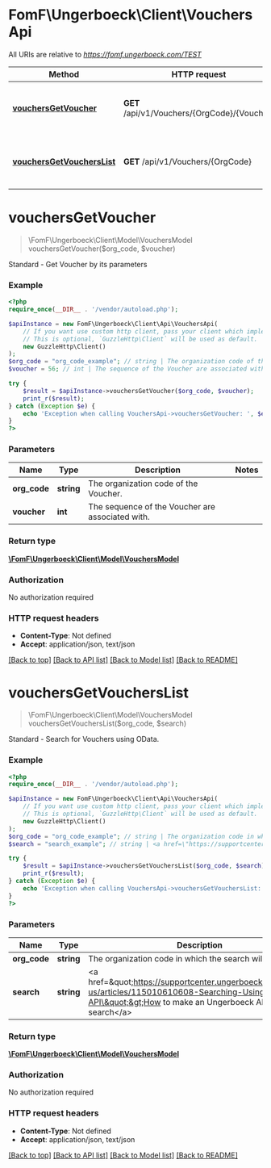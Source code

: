 # FomF\Ungerboeck\Client\VouchersApi

All URIs are relative to *https://fomf.ungerboeck.com/TEST*

Method | HTTP request | Description
------------- | ------------- | -------------
[**vouchersGetVoucher**](VouchersApi.md#vouchersGetVoucher) | **GET** /api/v1/Vouchers/{OrgCode}/{Voucher} | Standard - Get Voucher by its parameters
[**vouchersGetVouchersList**](VouchersApi.md#vouchersGetVouchersList) | **GET** /api/v1/Vouchers/{OrgCode} | Standard - Search for Vouchers using OData.


# **vouchersGetVoucher**
> \FomF\Ungerboeck\Client\Model\VouchersModel vouchersGetVoucher($org_code, $voucher)

Standard - Get Voucher by its parameters

### Example
```php
<?php
require_once(__DIR__ . '/vendor/autoload.php');

$apiInstance = new FomF\Ungerboeck\Client\Api\VouchersApi(
    // If you want use custom http client, pass your client which implements `GuzzleHttp\ClientInterface`.
    // This is optional, `GuzzleHttp\Client` will be used as default.
    new GuzzleHttp\Client()
);
$org_code = "org_code_example"; // string | The organization code of the Voucher.
$voucher = 56; // int | The sequence of the Voucher are associated with.

try {
    $result = $apiInstance->vouchersGetVoucher($org_code, $voucher);
    print_r($result);
} catch (Exception $e) {
    echo 'Exception when calling VouchersApi->vouchersGetVoucher: ', $e->getMessage(), PHP_EOL;
}
?>
```

### Parameters

Name | Type | Description  | Notes
------------- | ------------- | ------------- | -------------
 **org_code** | **string**| The organization code of the Voucher. |
 **voucher** | **int**| The sequence of the Voucher are associated with. |

### Return type

[**\FomF\Ungerboeck\Client\Model\VouchersModel**](../Model/VouchersModel.md)

### Authorization

No authorization required

### HTTP request headers

 - **Content-Type**: Not defined
 - **Accept**: application/json, text/json

[[Back to top]](#) [[Back to API list]](../../README.md#documentation-for-api-endpoints) [[Back to Model list]](../../README.md#documentation-for-models) [[Back to README]](../../README.md)

# **vouchersGetVouchersList**
> \FomF\Ungerboeck\Client\Model\VouchersModel vouchersGetVouchersList($org_code, $search)

Standard - Search for Vouchers using OData.

### Example
```php
<?php
require_once(__DIR__ . '/vendor/autoload.php');

$apiInstance = new FomF\Ungerboeck\Client\Api\VouchersApi(
    // If you want use custom http client, pass your client which implements `GuzzleHttp\ClientInterface`.
    // This is optional, `GuzzleHttp\Client` will be used as default.
    new GuzzleHttp\Client()
);
$org_code = "org_code_example"; // string | The organization code in which the search will take place
$search = "search_example"; // string | <a href=\"https://supportcenter.ungerboeck.com/hc/en-us/articles/115010610608-Searching-Using-the-API\">How to make an Ungerboeck API search</a>

try {
    $result = $apiInstance->vouchersGetVouchersList($org_code, $search);
    print_r($result);
} catch (Exception $e) {
    echo 'Exception when calling VouchersApi->vouchersGetVouchersList: ', $e->getMessage(), PHP_EOL;
}
?>
```

### Parameters

Name | Type | Description  | Notes
------------- | ------------- | ------------- | -------------
 **org_code** | **string**| The organization code in which the search will take place |
 **search** | **string**| &lt;a href&#x3D;\&quot;https://supportcenter.ungerboeck.com/hc/en-us/articles/115010610608-Searching-Using-the-API\&quot;&gt;How to make an Ungerboeck API search&lt;/a&gt; |

### Return type

[**\FomF\Ungerboeck\Client\Model\VouchersModel**](../Model/VouchersModel.md)

### Authorization

No authorization required

### HTTP request headers

 - **Content-Type**: Not defined
 - **Accept**: application/json, text/json

[[Back to top]](#) [[Back to API list]](../../README.md#documentation-for-api-endpoints) [[Back to Model list]](../../README.md#documentation-for-models) [[Back to README]](../../README.md)

